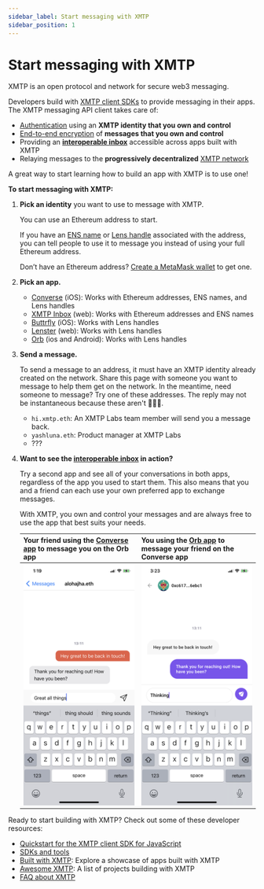 ```yaml
---
sidebar_label: Start messaging with XMTP
sidebar_position: 1
---
```


# Start messaging with XMTP

XMTP is an open protocol and network for secure web3 messaging. 

Developers build with [XMTP client SDKs](/sdks-and-tools) to provide messaging in their apps. The XMTP messaging API client takes care of:

- [Authentication](/docs/dev-concepts/account-signatures) using an **XMTP identity that you own and control**
- [End-to-end encryption](/docs/dev-concepts/invitation-and-message-encryption) of **messages that you own and control**
- Providing an **[interoperable inbox](/docs/dev-concepts/interoperable-inbox)** accessible across apps built with XMTP
- Relaying messages to the **progressively decentralized** [XMTP network](/docs/dev-concepts/architectural-overview#network-layer)

A great way to start learning how to build an app with XMTP is to use one!

**To start messaging with XMTP:**

1. **Pick an identity** you want to use to message with XMTP.

    You can use an Ethereum address to start.
    
    If you have an [ENS name](https://ens.domains/) or [Lens handle](https://claim.lens.xyz/) associated with the address, you can tell people to use it to message you instead of using your full Ethereum address.

    Don’t have an Ethereum address? [Create a MetaMask wallet](https://metamask.io/) to get one.

2. **Pick an app.**

   - [Converse](https://getconverse.app/) (iOS): Works with Ethereum addresses, ENS names, and Lens handles
   - [XMTP Inbox](https://xmtp.chat/) (web): Works with Ethereum addresses and ENS names
   - [Buttrfly](https://buttrfly.app/) (iOS): Works with Lens handles
   - [Lenster](https://lenster.xyz/) (web): Works with Lens handles
   - [Orb](https://orb.ac/) (ios and Android): Works with Lens handles

3. **Send a message.**

   To send a message to an address, it must have an XMTP identity already created on the network. Share this page with someone you want to message to help them get on the network. In the meantime, need someone to message? Try one of these addresses. The reply may not be instantaneous because these aren't 🤖🤖🤖.
   - `hi.xmtp.eth`: An XMTP Labs team member will send you a message back.
   - `yashluna.eth`: Product manager at XMTP Labs
   - ???

4. **Want to see the [interoperable inbox](/docs/dev-concepts/interoperable-inbox) in action?**
  
   Try a second app and see all of your conversations in both apps, regardless of the app you used to start them. This also means that you and a friend can each use your own preferred app to exchange messages.
    
   With XMTP, you own and control your messages and are always free to use the app that best suits your needs.
    
   | Your friend using the [Converse app](https://getconverse.app/) to message you on the Orb app | You using the [Orb app](https://orb.ac/) to message your friend on the Converse app |
   |:-------------------------|:-------------------------|
   | ![](img/your-friend-in-converse.png) | ![](img/you-in-orb.png)|

Ready to start building with XMTP? Check out some of these developer resources:

- [Quickstart for the XMTP client SDK for JavaScript](quickstart)
- [SDKs and tools](/sdks-and-tools)
- [Built with XMTP](https://www.notion.so/Own-and-control-your-messages-19532aab75d8430581114cc8bf969ab2): Explore a showcase of apps built with XMTP
- [Awesome XMTP](https://github.com/xmtp/awesome-xmtp): A list of projects building with XMTP
- [FAQ about XMTP](/docs/dev-concepts/faq)

